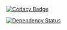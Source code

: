 [![Codacy Badge](https://api.codacy.com/project/badge/Grade/00d39db431404a2d9b5e0c86534ffeb8)](https://www.codacy.com/app/neustupov/votingForRestaurants?utm_source=github.com&amp;utm_medium=referral&amp;utm_content=neustupov/votingForRestaurants&amp;utm_campaign=Badge_Grade)

[![Dependency Status](https://www.versioneye.com/user/projects/5ab53e0c0fb24f44b0618deb/badge.svg?style=flat-square)](https://www.versioneye.com/user/projects/5ab53e0c0fb24f44b0618deb)